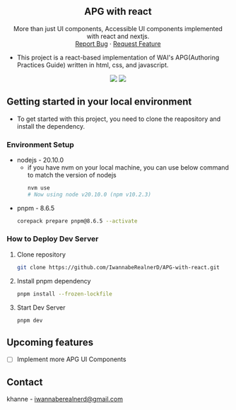 <div align="center">
  <!-- <a href="https://github.com/IwannabeRealnerD/khanne-sh">
    <img src="images/original_favicon.png" alt="Logo" width="80" height="80">
  </a> -->

  <h2 align="center">APG with react</h2>

  <p align="center">
    <!-- A resume that isn't boring, and a way to get to know khanne better. <s>(not zsh)</s> khanne-sh(khanne shell) -->
    More than just UI components, Accessible UI components implemented with react and nextjs.
    <br />
    <!-- <a href="https://iwannaberealnerd.github.io/khanne-sh/">Deployed Link</a>
    · -->
    <a href="https://github.com/IwannabeRealnerD/APG-with-react/issues">Report Bug</a>
    ·
    <a href="https://github.com/IwannabeRealnerD/APG-with-react/issues">Request Feature</a>
  </p>
</div>

- This project is a react-based implementation of WAI's APG(Authoring Practices Guide) written in html, css, and javascript.

<div align="center">
  <img src="https://img.shields.io/badge/next.js-000000?style=for-the-badge&logo=next.js&logoColor=white">
  <img src="https://img.shields.io/badge/react-61DAFB?style=for-the-badge&logo=react&logoColor=black">
</div>

<!-- ## Deyployment
- Deployed to [github pages](https://iwannaberealnerd.github.io/khanne-sh/) -->

<!-- ## How to use
### Available Commands
```sh
 help # how to use khanne-sh
 about # Description of the khanne-sh project
 github # Go to khanne's GitHub profile
 blog # Go to khanne's blog
 pwd # Check the current URL
 clear # Delete command history
```
- Additional commands will be updated soon -->

## Getting started in your local environment

- To get started with this project, you need to clone the reapository and install the dependency.

### Environment Setup

- nodejs - 20.10.0
  - if you have nvm on your local machine, you can use below command to match the version of nodejs
    ```sh
    nvm use
    # Now using node v20.10.0 (npm v10.2.3)
    ```
- pnpm - 8.6.5
  ```sh
  corepack prepare pnpm@8.6.5 --activate
  ```

### How to Deploy Dev Server

1. Clone repository
   ```sh
   git clone https://github.com/IwannabeRealnerD/APG-with-react.git
   ```
2. Install pnpm dependency
   ```sh
   pnpm install --frozen-lockfile
   ```
3. Start Dev Server
   ```sh
   pnpm dev
   ```

## Upcoming features

- [ ] Implement more APG UI Components

## Contact

khanne - iwannaberealnerd@gmail.com
